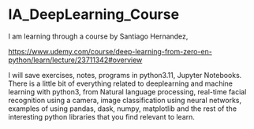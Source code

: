 # IA_DeepLearning_Course

I am learning through a course by Santiago Hernandez,

https://www.udemy.com/course/deep-learning-from-zero-en-python/learn/lecture/23711342#overview

I will save exercises, notes, programs in python3.11, Jupyter Notebooks. There is a little bit of everything related to deeplearning and machine learning with python3, from Natural language processing, real-time facial recognition using a camera, image classification using neural networks, examples of using pandas, dask, numpy, matplotlib and the rest of the interesting python libraries that you find relevant to learn.
